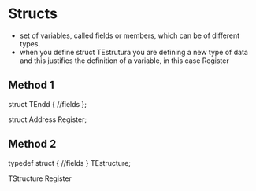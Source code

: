 # Structs

  - set of variables, called fields or members, which can be of different types.
  - when you define struct TEstrutura you are defining a new type of data and this justifies the definition of a variable, in this case Register

## Method 1
struct TEndd { 
	//fields
 };

struct Address Register; 


## Method 2

typedef struct {
	//fields
} TEstructure;
    
TStructure Register
